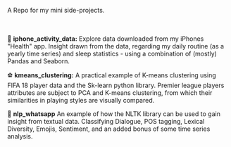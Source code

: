 A Repo for my mini side-projects.
<br>
<br>
<br>

:iphone: <b>iphone_activity_data:</b> Explore data downloaded from my
iPhones "Health" app.
Insight drawn from the data, regarding my daily routine (as a yearly
time series) and sleep statistics - using a combination of (mostly)
Pandas and Seaborn.

:soccer: <b>kmeans_clustering:</b> A practical example of K-means clustering
using FIFA 18 player data and the Sk-learn python library.
Premier league players attributes are subject to PCA and K-means
clustering, from which their similarities in playing styles are visually
compared.

:incoming_envelope: <b>nlp_whatsapp</b> An example of how the NLTK library
can be used to gain insight from textual data.
Classifying Dialogue, POS tagging, Lexical Diversity, Emojis, Sentiment,
and an added bonus of some time series analysis.
